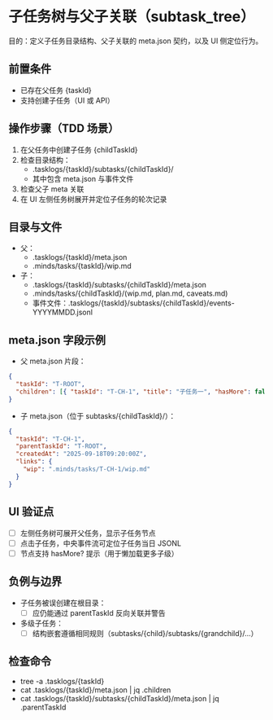 # 子任务树与父子关联（subtask_tree）

目的：定义子任务目录结构、父子关联的 meta.json 契约，以及 UI 侧定位行为。

## 前置条件

- 已存在父任务 {taskId}
- 支持创建子任务（UI 或 API）

## 操作步骤（TDD 场景）

1. 在父任务中创建子任务 {childTaskId}
2. 检查目录结构：
   - .tasklogs/{taskId}/subtasks/{childTaskId}/
   - 其中包含 meta.json 与事件文件
3. 检查父子 meta 关联
4. 在 UI 左侧任务树展开并定位子任务的轮次记录

## 目录与文件

- 父：
  - .tasklogs/{taskId}/meta.json
  - .minds/tasks/{taskId}/wip.md
- 子：
  - .tasklogs/{taskId}/subtasks/{childTaskId}/meta.json
  - .minds/tasks/{childTaskId}/(wip.md, plan.md, caveats.md)
  - 事件文件：.tasklogs/{taskId}/subtasks/{childTaskId}/events-YYYYMMDD.jsonl

## meta.json 字段示例

- 父 meta.json 片段：

```json
{
  "taskId": "T-ROOT",
  "children": [{ "taskId": "T-CH-1", "title": "子任务一", "hasMore": false }]
}
```

- 子 meta.json（位于 subtasks/{childTaskId}/）：

```json
{
  "taskId": "T-CH-1",
  "parentTaskId": "T-ROOT",
  "createdAt": "2025-09-18T09:20:00Z",
  "links": {
    "wip": ".minds/tasks/T-CH-1/wip.md"
  }
}
```

## UI 验证点

- [ ] 左侧任务树可展开父任务，显示子任务节点
- [ ] 点击子任务，中央事件流可定位子任务当日 JSONL
- [ ] 节点支持 hasMore? 提示（用于懒加载更多子级）

## 负例与边界

- 子任务被误创建在根目录：
  - [ ] 应仍能通过 parentTaskId 反向关联并警告
- 多级子任务：
  - [ ] 结构嵌套遵循相同规则（subtasks/{child}/subtasks/{grandchild}/…）

## 检查命令

- tree -a .tasklogs/{taskId}
- cat .tasklogs/{taskId}/meta.json | jq .children
- cat .tasklogs/{taskId}/subtasks/{childTaskId}/meta.json | jq .parentTaskId
